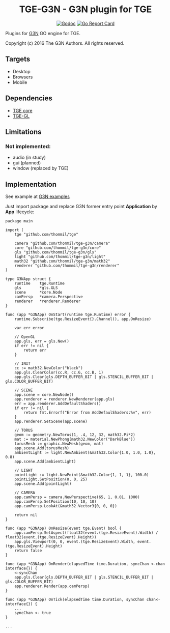 <h1 align="center">TGE-G3N - G3N plugin for TGE</h1>

 <p align="center">
    <a href="https://godoc.org/github.com/thommil/tge-g3n"><img src="https://godoc.org/github.com/thommil/tge-g3n?status.svg" alt="Godoc"></img></a>
    <a href="https://goreportcard.com/report/github.com/thommil/tge-g3n"><img src="https://goreportcard.com/badge/github.com/thommil/tge-g3n"  alt="Go Report Card"/></a>
</p>

Plugins for [G3N](https://github.com/g3n/engine) GO engine for TGE. 

Copyright (c) 2016 The G3N Authors. All rights reserved.

## Targets
 * Desktop
 * Browsers
 * Mobile

## Dependencies
 * [TGE core](https://github.com/thommil/tge)
 * [TGE-GL](https://github.com/thommil/tge-gl)

## Limitations
### Not implemented:
 * audio (in study)
 * gui (planned)
 * window (replaced by TGE)

## Implementation
See example at [G3N examples](https://github.com/Thommil/tge-examples/tree/master/plugins/tge-g3n)

Just import package and replace G3N former entry point **Application** by **App** lifecycle:

```golang
package main

import (
	tge "github.com/thommil/tge"

	camera "github.com/thommil/tge-g3n/camera"
	core "github.com/thommil/tge-g3n/core"
	gls "github.com/thommil/tge-g3n/gls"
	light "github.com/thommil/tge-g3n/light"
	math32 "github.com/thommil/tge-g3n/math32"
	renderer "github.com/thommil/tge-g3n/renderer"
)

type G3NApp struct {
	runtime    tge.Runtime
	gls        *gls.GLS
	scene      *core.Node
	camPersp   *camera.Perspective
	renderer   *renderer.Renderer
}

func (app *G3NApp) OnStart(runtime tge.Runtime) error {
	runtime.Subscribe(tge.ResizeEvent{}.Channel(), app.OnResize)
	
	var err error

	// OpenGL
	app.gls, err = gls.New()
	if err != nil {
		return err
	}

    // INIT
	cc := math32.NewColor("black")
	app.gls.ClearColor(cc.R, cc.G, cc.B, 1)
	app.gls.Clear(gls.DEPTH_BUFFER_BIT | gls.STENCIL_BUFFER_BIT | gls.COLOR_BUFFER_BIT)

    // SCENE
	app.scene = core.NewNode()
	app.renderer = renderer.NewRenderer(app.gls)
	err = app.renderer.AddDefaultShaders()
	if err != nil {
		return fmt.Errorf("Error from AddDefaulShaders:%v", err)
	}
	app.renderer.SetScene(app.scene)

	// TORUS
	geom := geometry.NewTorus(1, .4, 12, 32, math32.Pi*2)
	mat := material.NewPhong(math32.NewColor("DarkBlue"))
	torusMesh := graphic.NewMesh(geom, mat)
	app.scene.Add(torusMesh)
    ambientLight := light.NewAmbient(&math32.Color{1.0, 1.0, 1.0}, 0.8)
	app.scene.Add(ambientLight)

    // LIGHT
	pointLight := light.NewPoint(&math32.Color{1, 1, 1}, 100.0)
	pointLight.SetPosition(0, 0, 25)
	app.scene.Add(pointLight)

    // CAMERA
	app.camPersp = camera.NewPerspective(65, 1, 0.01, 1000)
	app.camPersp.SetPosition(10, 10, 10)
	app.camPersp.LookAt(&math32.Vector3{0, 0, 0})

	return nil
}

func (app *G3NApp) OnResize(event tge.Event) bool {
	app.camPersp.SetAspect(float32(event.(tge.ResizeEvent).Width) / float32(event.(tge.ResizeEvent).Height))
	app.gls.Viewport(0, 0, event.(tge.ResizeEvent).Width, event.(tge.ResizeEvent).Height)
	return false
}

func (app *G3NApp) OnRender(elapsedTime time.Duration, syncChan <-chan interface{}) {
	<-syncChan
	app.gls.Clear(gls.DEPTH_BUFFER_BIT | gls.STENCIL_BUFFER_BIT | gls.COLOR_BUFFER_BIT)
	app.renderer.Render(app.camPersp)
}

func (app *G3NApp) OnTick(elapsedTime time.Duration, syncChan chan<- interface{}) {
    ...
    syncChan <- true
}

...

```

